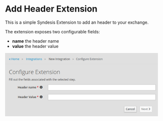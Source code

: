 # Add Header Extension

This is a simple Syndesis Extension to add an header to your exchange.

The extension exposes two configurable fields:
- **name** the header name
- **value** the header value

![Screenshot](screenshot.png)


